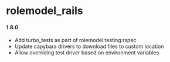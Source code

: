 # rolemodel_rails

#### 1.8.0
  - Add turbo_tests as part of rolemodel:testing:rspec
  - Update capybara drivers to download files to custom location
  - Allow overriding test driver based on environment variables
